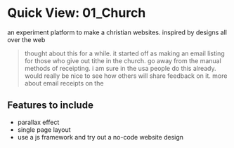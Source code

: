 # Quick View: 01_Church
an experiment platform to make a christian websites. inspired by designs all over the web
> thought about this for a while. it started off as making an email listing for those who give out tithe in the church. go away from the manual methods of receipting. i am sure in the usa people do this already. would really be nice to see how others will share feedback on it. more about email receipts on the 
## Features to include
- parallax effect
- single page layout
- use a js framework and try out a no-code website design 

